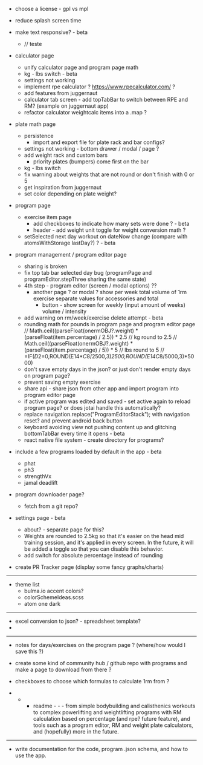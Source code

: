 - choose a license - gpl vs mpl

- reduce splash screen time

- make text responsive? - beta
  - // <Text adjustsFontSizeToFit style={styles(activeTheme).text}>teste</Text>

- calculator page
  - unify calculator page and program page math
  - kg - lbs switch - beta
  - settings not working
  - implement rpe calculator ? https://www.rpecalculator.com/ ?
  - add features from juggernaut
  - calculator tab screen - add topTabBar to switch between RPE and RM? (example on juggernaut app)
  - refactor calculator weightcalc items into a .map ?

- plate math page
  - persistence
    - import and export file for plate rack and bar configs?
  - settings not working - bottom drawer / modal / page ?
  - add weight rack and custom bars
    - priority plates (bumpers) come first on the bar
  - kg - lbs switch
  - fix warning about weights that are not round or don't finish with 0 or 5
  - get inspiration from juggernaut
  - set color depending on plate weight?

- program page
  - exercise item page
    - add checkboxes to indicate how many sets were done ? - beta
    - header - add weight unit toggle for weight conversion math ?
  - setSelected next day workout on dateNow change (compare with atomsWithStorage lastDay?) ? - beta

- program management / program editor page
  - sharing is broken
  - fix top tab bar selected day bug (programPage and programEditor.stepThree sharing the same state)
  - 4th step - program editor (screen / modal options) ??
    - another page ? or modal ? show per week total volume of 1rm exercise separate values for accessories and total
      - button - show screen for weekly (input amount of weeks) volume / intensity
  - add warning on rm/week/exercise delete attempt - beta
  - rounding math for pounds in program page and program editor page
    // Math.ceil((parseFloat(onermOBJ?.weight) * (parseFloat(item.percentage) / 2.5)) * 2.5 // kg round to 2.5
    // Math.ceil((parseFloat(onermOBJ?.weight) * (parseFloat(item.percentage) / 5)) * 5 // lbs round to 5
    // =IF($D$2=0,ROUND(E14*$C$8/2500,3)*2500,ROUND(E14*$C$8/5000,3)*5000)
  - don't save empty days in the json? or just don't render empty days on program page?
  - prevent saving empty exercise
  - share api - share json from other app and import program into program editor page
  - if active program was edited and saved - set active again to reload program page? or does jotai handle this automatically?
  - replace navigation.replace("ProgramEditorStack"); with navigation reset? and prevent android back button
  - keyboard avoiding view not pushing content up and glitching bottomTabBar every time it opens - beta
  - react native file system - create directory for programs?

- include a few programs loaded by default in the app - beta
  - phat
  - ph3
  - strengthVx
  - jamal deadlift

- program downloader page?
  - fetch from a git repo?

- settings page - beta
  - about? - separate page for this?
  - Weights are rounded to 2.5kg so that it's easier on the head mid training session, and it's applied in every screen. In the future, it will be added a toggle so that you can disable this behavior.
  - add switch for absolute percentage instead of rounding

- create PR Tracker page (display some fancy graphs/charts)
--------------------------------------------------------------------------------------

- theme list
  - bulma.io accent colors?
  - colorSchemeIdeas.scss
  - atom one dark

--------------------------------------------------------------------------------------
- excel conversion to json? - spreadsheet template?
-
--------------------------------------------------------------------------------------

- notes for days/exercises on the program page ? (where/how would I save this ?)
- create some kind of community hub / github repo with programs and make a page to download from there ?
- checkboxes to choose which formulas to calculate 1rm from ?

- - - readme - - -
from simple bodybuilding and calisthenics workouts to complex powerlifting and
weightlifting programs with RM calculation based on percentage (and rpe? future feature), and
tools such as a program editor, RM and weight plate calculators,
and (hopefully) more in the future.

--------------------------------------------------------------------------------------

- write documentation for the code, program .json schema, and how to use the app.
